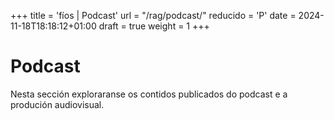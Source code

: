+++
title = 'fíos | Podcast'
url = "/rag/podcast/"
reducido = 'P'
date = 2024-11-18T18:18:12+01:00
draft = true
weight = 1
+++

# Podcast

Nesta sección exploraranse os contidos publicados do podcast e a produción audiovisual.
